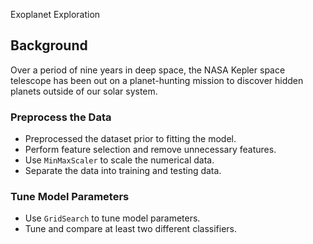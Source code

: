 Exoplanet Exploration

## Background

Over a period of nine years in deep space, the NASA Kepler space telescope has been out on a planet-hunting mission to discover hidden planets outside of our solar system.

### Preprocess the Data

* Preprocessed the dataset prior to fitting the model.
* Perform feature selection and remove unnecessary features.
* Use `MinMaxScaler` to scale the numerical data.
* Separate the data into training and testing data.

### Tune Model Parameters

* Use `GridSearch` to tune model parameters.
* Tune and compare at least two different classifiers.

